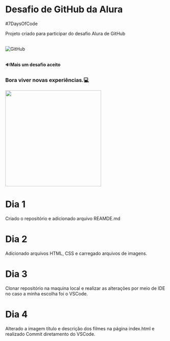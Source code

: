 # Desafio de GitHub da Alura

#7DaysOfCode

Projeto criado para participar do desafio Alura de GitHub

<div style="display: inline_block"><br/>
  <img aling="center" alt="GitHub" src="https://img.shields.io/badge/GitHub-100000?style=for-the-badge&logo=github&logoColor=white"/>
</div><br>

:loud_sound:**Mais um desafio aceito**

### Bora viver novas experiências.:computer:

<img align="center" width="300" src="https://i2.wp.com/allhtaccess.info/wp-content/uploads/2018/03/programming.gif?fit=1281%2C716&ssl=1" />

# Dia 1

Criado o repositório e adicionado arquivo REAMDE.md

# Dia 2

Adicionado arquivos HTML, CSS e carregado arquivos de imagens.

# Dia 3

Clonar repositório na maquina local e realizar as alterações por meio de IDE no caso a minha escolha foi o VSCode.

# Dia 4

Alterado a imagem título e descrição dos filmes na página index.html e realizado Commit diretamento do VSCode.